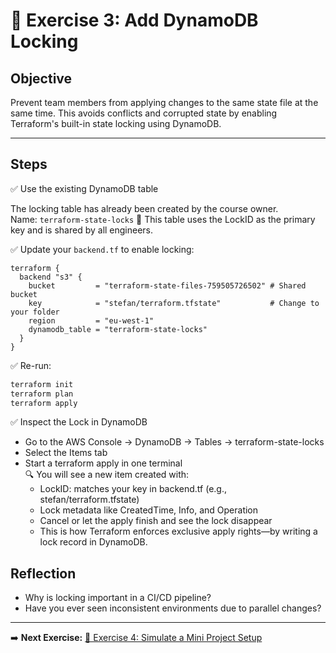 # 📝 Exercise 3: Add DynamoDB Locking

## Objective

Prevent team members from applying changes to the same state file at the same time. This avoids conflicts and corrupted state by enabling Terraform's built-in state locking using DynamoDB.

---

## Steps

✅ Use the existing DynamoDB table

The locking table has already been created by the course owner.  
Name: `terraform-state-locks` 
📌 This table uses the LockID as the primary key and is shared by all engineers.  

✅ Update your `backend.tf` to enable locking:

```hcl
terraform {
  backend "s3" {
    bucket         = "terraform-state-files-759505726502" # Shared bucket
    key            = "stefan/terraform.tfstate"           # Change to your folder
    region         = "eu-west-1"
    dynamodb_table = "terraform-state-locks"
  }
}
```

✅ Re-run:

```bash
terraform init
terraform plan
terraform apply
```

✅ Inspect the Lock in DynamoDB

- Go to the AWS Console → DynamoDB → Tables → terraform-state-locks
- Select the Items tab
- Start a terraform apply in one terminal  
🔍 You will see a new item created with:  
    - LockID: matches your key in backend.tf (e.g., stefan/terraform.tfstate)
    - Lock metadata like CreatedTime, Info, and Operation
    - Cancel or let the apply finish and see the lock disappear
    - This is how Terraform enforces exclusive apply rights—by writing a lock record in DynamoDB.

## Reflection
- Why is locking important in a CI/CD pipeline?
- Have you ever seen inconsistent environments due to parallel changes?

---

➡️ **Next Exercise:** [🧪 Exercise 4: Simulate a Mini Project Setup](./exercise-4.md)